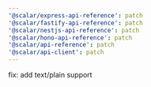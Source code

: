 ```yaml
---
'@scalar/express-api-reference': patch
'@scalar/fastify-api-reference': patch
'@scalar/nestjs-api-reference': patch
'@scalar/hono-api-reference': patch
'@scalar/api-reference': patch
'@scalar/api-client': patch
---
```


fix: add text/plain support
